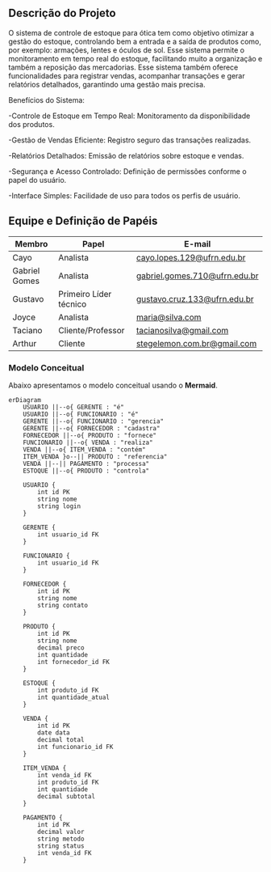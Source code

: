 ## Descrição do Projeto

O sistema de controle de estoque para ótica tem como objetivo otimizar a gestão do estoque, controlando bem a entrada e a saída de produtos como, por exemplo: armações, lentes e óculos de sol. Esse sistema permite o monitoramento em tempo real do estoque, facilitando muito a organização e também a reposição das mercadorias. Esse sistema também oferece funcionalidades para registrar vendas, acompanhar transações e gerar relatórios detalhados, garantindo uma gestão mais precisa.

Benefícios do Sistema:


 -Controle de Estoque em Tempo Real: Monitoramento da disponibilidade dos produtos.


 -Gestão de Vendas Eficiente: Registro seguro das transações realizadas.


 -Relatórios Detalhados: Emissão de relatórios sobre estoque e vendas.


 -Segurança e Acesso Controlado: Definição de permissões conforme o papel do usuário.


 -Interface Simples: Facilidade de uso para todos os perfis de usuário.


## Equipe e Definição de Papéis

Membro     |     Papel   |   E-mail   |
---------  | ----------- | ---------- |
Cayo | Analista  | cayo.lopes.129@ufrn.edu.br
Gabriel Gomes | Analista | gabriel.gomes.710@ufrn.edu.br
Gustavo | Primeiro Líder técnico | gustavo.cruz.133@ufrn.edu.br
Joyce | Analista | maria@silva.com
Taciano | Cliente/Professor | tacianosilva@gmail.com
Arthur | Cliente | stegelemon.com.br@gmail.com




### Modelo Conceitual

Abaixo apresentamos o modelo conceitual usando o **Mermaid**.

```mermaid
erDiagram
    USUARIO ||--o{ GERENTE : "é"
    USUARIO ||--o{ FUNCIONARIO : "é"
    GERENTE ||--o{ FUNCIONARIO : "gerencia"
    GERENTE ||--o{ FORNECEDOR : "cadastra"
    FORNECEDOR ||--o{ PRODUTO : "fornece"
    FUNCIONARIO ||--o{ VENDA : "realiza"
    VENDA ||--o{ ITEM_VENDA : "contém"
    ITEM_VENDA }o--|| PRODUTO : "referencia"
    VENDA ||--|| PAGAMENTO : "processa"
    ESTOQUE ||--o{ PRODUTO : "controla"

    USUARIO {
        int id PK
        string nome
        string login
    }

    GERENTE {
        int usuario_id FK
    }

    FUNCIONARIO {
        int usuario_id FK
    }

    FORNECEDOR {
        int id PK
        string nome
        string contato
    }

    PRODUTO {
        int id PK
        string nome
        decimal preco
        int quantidade
        int fornecedor_id FK
    }

    ESTOQUE {
        int produto_id FK
        int quantidade_atual
    }

    VENDA {
        int id PK
        date data
        decimal total
        int funcionario_id FK
    }

    ITEM_VENDA {
        int venda_id FK
        int produto_id FK
        int quantidade
        decimal subtotal
    }

    PAGAMENTO {
        int id PK
        decimal valor
        string metodo
        string status
        int venda_id FK
    }
```
